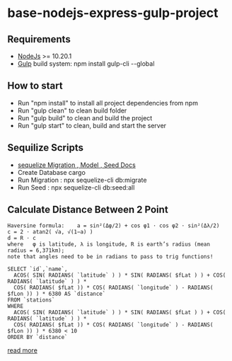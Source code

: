 # base-nodejs-express-gulp-project

## Requirements

- [NodeJs](https://nodejs.org/) >= 10.20.1
- [Gulp](https://gulpjs.com/) build system: npm install gulp-cli --global

## How to start

- Run "npm install" to install all project dependencies from npm
- Run "gulp clean" to clean build folder
- Run "gulp build" to clean and build the project
- Run "gulp start" to clean, build and start the server

## Sequilize Scripts

- [sequelize Migration , Model , Seed Docs](https://sequelize.org/master/manual/migrations.html)
- Create Database cargo
- Run Migration : npx sequelize-cli db:migrate
- Run Seed : npx sequelize-cli db:seed:all

## Calculate Distance Between 2 Point

````
Haversine formula:    a = sin²(Δφ/2) + cos φ1 ⋅ cos φ2 ⋅ sin²(Δλ/2)
c = 2 ⋅ atan2( √a, √(1−a) )
d = R ⋅ c
where	φ is latitude, λ is longitude, R is earth’s radius (mean radius = 6,371km);
note that angles need to be in radians to pass to trig functions!
````
````
SELECT `id`,`name`,
  ACOS( SIN( RADIANS( `latitude` ) ) * SIN( RADIANS( $fLat ) ) + COS( RADIANS( `latitude` ) ) *
  COS( RADIANS( $fLat )) * COS( RADIANS( `longitude` ) - RADIANS( $fLon )) ) * 6380 AS `distance`
FROM `stations`
WHERE
  ACOS( SIN( RADIANS( `latitude` ) ) * SIN( RADIANS( $fLat ) ) + COS( RADIANS( `latitude` ) ) * 
  COS( RADIANS( $fLat )) * COS( RADIANS( `longitude` ) - RADIANS( $fLon )) ) * 6380 < 10
ORDER BY `distance`
````
[read more](http://www.movable-type.co.uk/scripts/latlong.html)